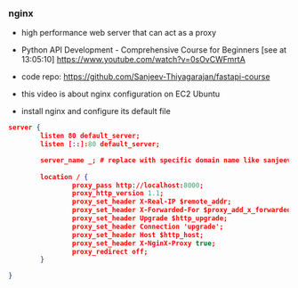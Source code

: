 





### nginx

- high performance web server that can act as a proxy


- Python API Development - Comprehensive Course for Beginners [see at 13:05:10]
  https://www.youtube.com/watch?v=0sOvCWFmrtA

- code repo: https://github.com/Sanjeev-Thiyagarajan/fastapi-course

- this video is about nginx configuration on EC2 Ubuntu
- install nginx and configure its default file


```json
server {
        listen 80 default_server;
        listen [::]:80 default_server;

        server_name _; # replace with specific domain name like sanjeev.com
        
        location / {
                proxy_pass http://localhost:8000;
                proxy_http_version 1.1;
                proxy_set_header X-Real-IP $remote_addr;
                proxy_set_header X-Forwarded-For $proxy_add_x_forwarded_for;
                proxy_set_header Upgrade $http_upgrade;
                proxy_set_header Connection 'upgrade';
                proxy_set_header Host $http_host;
                proxy_set_header X-NginX-Proxy true;
                proxy_redirect off;
        }

}
```